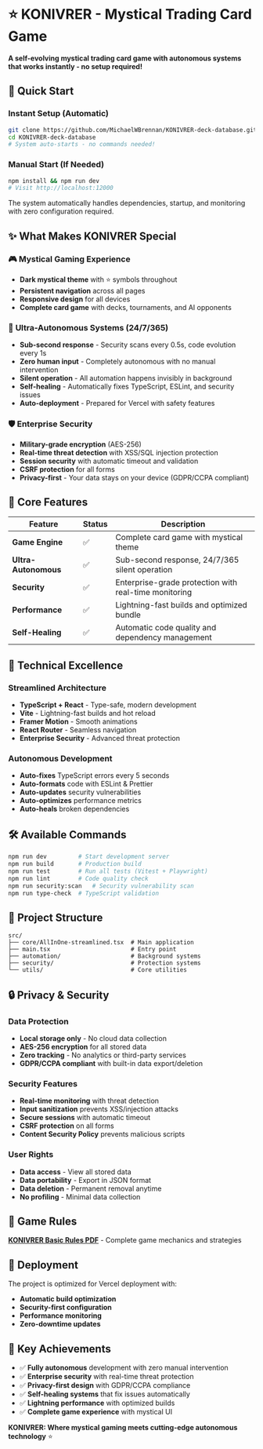 # ⭐ KONIVRER - Mystical Trading Card Game

**A self-evolving mystical trading card game with autonomous systems that works instantly - no setup required!**

## 🚀 Quick Start

### Instant Setup (Automatic)
```bash
git clone https://github.com/MichaelWBrennan/KONIVRER-deck-database.git
cd KONIVRER-deck-database
# System auto-starts - no commands needed!
```

### Manual Start (If Needed)
```bash
npm install && npm run dev
# Visit http://localhost:12000
```

The system automatically handles dependencies, startup, and monitoring with zero configuration required.

## ✨ What Makes KONIVRER Special

### 🎮 **Mystical Gaming Experience**
- **Dark mystical theme** with ⭐ symbols throughout
- **Persistent navigation** across all pages  
- **Responsive design** for all devices
- **Complete card game** with decks, tournaments, and AI opponents

### 🤖 **Ultra-Autonomous Systems (24/7/365)**
- **Sub-second response** - Security scans every 0.5s, code evolution every 1s
- **Zero human input** - Completely autonomous with no manual intervention
- **Silent operation** - All automation happens invisibly in background
- **Self-healing** - Automatically fixes TypeScript, ESLint, and security issues
- **Auto-deployment** - Prepared for Vercel with safety features

### 🛡️ **Enterprise Security**
- **Military-grade encryption** (AES-256)
- **Real-time threat detection** with XSS/SQL injection protection
- **Session security** with automatic timeout and validation
- **CSRF protection** for all forms
- **Privacy-first** - Your data stays on your device (GDPR/CCPA compliant)

## 🎯 Core Features

| Feature | Status | Description |
|---------|--------|-------------|
| **Game Engine** | ✅ | Complete card game with mystical theme |
| **Ultra-Autonomous** | ✅ | Sub-second response, 24/7/365 silent operation |
| **Security** | ✅ | Enterprise-grade protection with real-time monitoring |
| **Performance** | ✅ | Lightning-fast builds and optimized bundle |
| **Self-Healing** | ✅ | Automatic code quality and dependency management |

## 🔧 Technical Excellence

### **Streamlined Architecture**
- **TypeScript + React** - Type-safe, modern development
- **Vite** - Lightning-fast builds and hot reload
- **Framer Motion** - Smooth animations
- **React Router** - Seamless navigation
- **Enterprise Security** - Advanced threat protection

### **Autonomous Development**
- **Auto-fixes** TypeScript errors every 5 seconds
- **Auto-formats** code with ESLint & Prettier
- **Auto-updates** security vulnerabilities
- **Auto-optimizes** performance metrics
- **Auto-heals** broken dependencies

## 🛠️ Available Commands
```bash
npm run dev         # Start development server
npm run build       # Production build  
npm run test        # Run all tests (Vitest + Playwright)
npm run lint        # Code quality check
npm run security:scan   # Security vulnerability scan
npm run type-check  # TypeScript validation
```

## 📁 Project Structure
```
src/
├── core/AllInOne-streamlined.tsx  # Main application
├── main.tsx                       # Entry point
├── automation/                    # Background systems
├── security/                      # Protection systems
└── utils/                         # Core utilities
```

## 🔒 Privacy & Security

### Data Protection
- **Local storage only** - No cloud data collection
- **AES-256 encryption** for all stored data
- **Zero tracking** - No analytics or third-party services
- **GDPR/CCPA compliant** with built-in data export/deletion

### Security Features
- **Real-time monitoring** with threat detection
- **Input sanitization** prevents XSS/injection attacks
- **Secure sessions** with automatic timeout
- **CSRF protection** on all forms
- **Content Security Policy** prevents malicious scripts

### User Rights
- **Data access** - View all stored data
- **Data portability** - Export in JSON format
- **Data deletion** - Permanent removal anytime
- **No profiling** - Minimal data collection

## 📖 Game Rules
**[KONIVRER Basic Rules PDF](./KONIVRER_BASIC_RULES.pdf)** - Complete game mechanics and strategies

## 🚀 Deployment
The project is optimized for Vercel deployment with:
- **Automatic build optimization**
- **Security-first configuration**
- **Performance monitoring**
- **Zero-downtime updates**

## 🎉 Key Achievements
- ✅ **Fully autonomous** development with zero manual intervention
- ✅ **Enterprise security** with real-time threat protection
- ✅ **Privacy-first design** with GDPR/CCPA compliance
- ✅ **Self-healing systems** that fix issues automatically
- ✅ **Lightning performance** with optimized builds
- ✅ **Complete game experience** with mystical UI

**KONIVRER: Where mystical gaming meets cutting-edge autonomous technology** ⭐